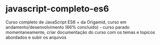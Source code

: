 # javascript-completo-es6
Curso completo de JavaScript ES6 + da Origamid, curso em andamento/desenvolvimento (66% concluído) - curso parado momentaneamente, criar documentação do curso com os temas e topicos abordados e subir os arquivos
